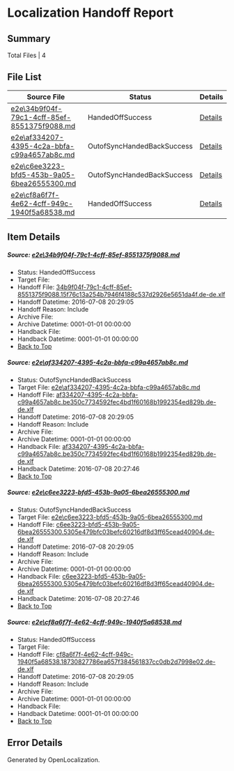 # <a name='report-top'></a> Localization Handoff Report

## Summary
 Total Files | 4

## File List
 Source File | Status | Details 
 ----------- | ------ | ------- 
 [e2e\34b9f04f-79c1-4cff-85ef-8551375f9088.md](https://github.com/OpenLocalizationTestOrg/oltest/blob/08984b8ecffdacaa0c566670b43bebb31be5e954/e2e/34b9f04f-79c1-4cff-85ef-8551375f9088.md) | HandedOffSuccess | [Details](#5196161ab75522b9ccc0fb552ea180577369d9391)
 [e2e\af334207-4395-4c2a-bbfa-c99a4657ab8c.md](https://github.com/OpenLocalizationTestOrg/oltest/blob/5239b1e24c773aff33fa4fd43b0e3fa037a58b72/e2e/af334207-4395-4c2a-bbfa-c99a4657ab8c.md) | OutofSyncHandedBackSuccess | [Details](#f2ebc4ba751f10d09db2486db06d876eaef387b73)
 [e2e\c6ee3223-bfd5-453b-9a05-6bea26555300.md](https://github.com/OpenLocalizationTestOrg/oltest/blob/5239b1e24c773aff33fa4fd43b0e3fa037a58b72/e2e/c6ee3223-bfd5-453b-9a05-6bea26555300.md) | OutofSyncHandedBackSuccess | [Details](#e59e63e97d0a9980b3fd1b4d2ed9979c404b74024)
 [e2e\cf8a6f7f-4e62-4cff-949c-1940f5a68538.md](https://github.com/OpenLocalizationTestOrg/oltest/blob/08984b8ecffdacaa0c566670b43bebb31be5e954/e2e/cf8a6f7f-4e62-4cff-949c-1940f5a68538.md) | HandedOffSuccess | [Details](#dfb6a2e0f450c9fdffde15a637196225ea2a38da5)

## Item Details
##### <a name='5196161ab75522b9ccc0fb552ea180577369d9391'></a> Source: [e2e\34b9f04f-79c1-4cff-85ef-8551375f9088.md](https://github.com/OpenLocalizationTestOrg/oltest/blob/08984b8ecffdacaa0c566670b43bebb31be5e954/e2e/34b9f04f-79c1-4cff-85ef-8551375f9088.md)
* Status: HandedOffSuccess
* Target File: 
* Handoff File: [34b9f04f-79c1-4cff-85ef-8551375f9088.15f76c13a254b7946f4188c537d2926e5651da4f.de-de.xlf](https://github.com/OpenLocalizationTestOrg/olhandoff-e2e/blob/56bdf628be78d117ca1c602fbee8d3919d2481c9/ol-handoff/OpenLocalizationTestOrg/oltest-dede-fly/ci/low/34b9f04f-79c1-4cff-85ef-8551375f9088.15f76c13a254b7946f4188c537d2926e5651da4f.de-de.xlf)
* Handoff Datetime: 2016-07-08 20:29:05
* Handoff Reason: Include
* Archive File: 
* Archive Datetime: 0001-01-01 00:00:00
* Handback File: 
* Handback Datetime: 0001-01-01 00:00:00
* [Back to Top](#report-top)

##### <a name='f2ebc4ba751f10d09db2486db06d876eaef387b73'></a> Source: [e2e\af334207-4395-4c2a-bbfa-c99a4657ab8c.md](https://github.com/OpenLocalizationTestOrg/oltest/blob/5239b1e24c773aff33fa4fd43b0e3fa037a58b72/e2e/af334207-4395-4c2a-bbfa-c99a4657ab8c.md)
* Status: OutofSyncHandedBackSuccess
* Target File: [e2e\af334207-4395-4c2a-bbfa-c99a4657ab8c.md](https://github.com/OpenLocalizationTestOrg/oltest-dede-fly/blob/33e42e08f1b6af6149cbfa9cb45abb61d8d7c865/e2e/af334207-4395-4c2a-bbfa-c99a4657ab8c.md)
* Handoff File: [af334207-4395-4c2a-bbfa-c99a4657ab8c.be350c7734592fec4bd1f60168b1992354ed829b.de-de.xlf](https://github.com/OpenLocalizationTestOrg/olhandoff-e2e/blob/56bdf628be78d117ca1c602fbee8d3919d2481c9/ol-handoff/OpenLocalizationTestOrg/oltest-dede-fly/ci/low/af334207-4395-4c2a-bbfa-c99a4657ab8c.be350c7734592fec4bd1f60168b1992354ed829b.de-de.xlf)
* Handoff Datetime: 2016-07-08 20:29:05
* Handoff Reason: Include
* Archive File: 
* Archive Datetime: 0001-01-01 00:00:00
* Handback File: [af334207-4395-4c2a-bbfa-c99a4657ab8c.be350c7734592fec4bd1f60168b1992354ed829b.de-de.xlf](https://github.com/OpenLocalizationTestOrg/olhandback-e2e/blob/366c12158d83ba3030fa30aa9f4030591c4d8786/ol-handback/OpenLocalizationTestOrg/oltest-dede-fly/ci/high/af334207-4395-4c2a-bbfa-c99a4657ab8c.be350c7734592fec4bd1f60168b1992354ed829b.de-de.xlf)
* Handback Datetime: 2016-07-08 20:27:46
* [Back to Top](#report-top)

##### <a name='e59e63e97d0a9980b3fd1b4d2ed9979c404b74024'></a> Source: [e2e\c6ee3223-bfd5-453b-9a05-6bea26555300.md](https://github.com/OpenLocalizationTestOrg/oltest/blob/5239b1e24c773aff33fa4fd43b0e3fa037a58b72/e2e/c6ee3223-bfd5-453b-9a05-6bea26555300.md)
* Status: OutofSyncHandedBackSuccess
* Target File: [e2e\c6ee3223-bfd5-453b-9a05-6bea26555300.md](https://github.com/OpenLocalizationTestOrg/oltest-dede-fly/blob/33e42e08f1b6af6149cbfa9cb45abb61d8d7c865/e2e/c6ee3223-bfd5-453b-9a05-6bea26555300.md)
* Handoff File: [c6ee3223-bfd5-453b-9a05-6bea26555300.5305e479bfc03befc60216df8d3ff65cead40904.de-de.xlf](https://github.com/OpenLocalizationTestOrg/olhandoff-e2e/blob/56bdf628be78d117ca1c602fbee8d3919d2481c9/ol-handoff/OpenLocalizationTestOrg/oltest-dede-fly/ci/low/c6ee3223-bfd5-453b-9a05-6bea26555300.5305e479bfc03befc60216df8d3ff65cead40904.de-de.xlf)
* Handoff Datetime: 2016-07-08 20:29:05
* Handoff Reason: Include
* Archive File: 
* Archive Datetime: 0001-01-01 00:00:00
* Handback File: [c6ee3223-bfd5-453b-9a05-6bea26555300.5305e479bfc03befc60216df8d3ff65cead40904.de-de.xlf](https://github.com/OpenLocalizationTestOrg/olhandback-e2e/blob/366c12158d83ba3030fa30aa9f4030591c4d8786/ol-handback/OpenLocalizationTestOrg/oltest-dede-fly/ci/high/c6ee3223-bfd5-453b-9a05-6bea26555300.5305e479bfc03befc60216df8d3ff65cead40904.de-de.xlf)
* Handback Datetime: 2016-07-08 20:27:46
* [Back to Top](#report-top)

##### <a name='dfb6a2e0f450c9fdffde15a637196225ea2a38da5'></a> Source: [e2e\cf8a6f7f-4e62-4cff-949c-1940f5a68538.md](https://github.com/OpenLocalizationTestOrg/oltest/blob/08984b8ecffdacaa0c566670b43bebb31be5e954/e2e/cf8a6f7f-4e62-4cff-949c-1940f5a68538.md)
* Status: HandedOffSuccess
* Target File: 
* Handoff File: [cf8a6f7f-4e62-4cff-949c-1940f5a68538.18730827786ea657f384561837cc0db2d7998e02.de-de.xlf](https://github.com/OpenLocalizationTestOrg/olhandoff-e2e/blob/56bdf628be78d117ca1c602fbee8d3919d2481c9/ol-handoff/OpenLocalizationTestOrg/oltest-dede-fly/ci/low/cf8a6f7f-4e62-4cff-949c-1940f5a68538.18730827786ea657f384561837cc0db2d7998e02.de-de.xlf)
* Handoff Datetime: 2016-07-08 20:29:05
* Handoff Reason: Include
* Archive File: 
* Archive Datetime: 0001-01-01 00:00:00
* Handback File: 
* Handback Datetime: 0001-01-01 00:00:00
* [Back to Top](#report-top)


## Error Details

Generated by OpenLocalization.
